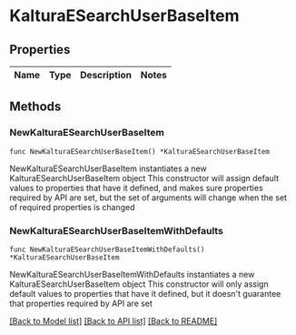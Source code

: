 # KalturaESearchUserBaseItem

## Properties

Name | Type | Description | Notes
------------ | ------------- | ------------- | -------------

## Methods

### NewKalturaESearchUserBaseItem

`func NewKalturaESearchUserBaseItem() *KalturaESearchUserBaseItem`

NewKalturaESearchUserBaseItem instantiates a new KalturaESearchUserBaseItem object
This constructor will assign default values to properties that have it defined,
and makes sure properties required by API are set, but the set of arguments
will change when the set of required properties is changed

### NewKalturaESearchUserBaseItemWithDefaults

`func NewKalturaESearchUserBaseItemWithDefaults() *KalturaESearchUserBaseItem`

NewKalturaESearchUserBaseItemWithDefaults instantiates a new KalturaESearchUserBaseItem object
This constructor will only assign default values to properties that have it defined,
but it doesn't guarantee that properties required by API are set


[[Back to Model list]](../README.md#documentation-for-models) [[Back to API list]](../README.md#documentation-for-api-endpoints) [[Back to README]](../README.md)


